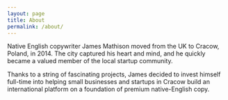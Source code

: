 ```yaml
---
layout: page
title: About
permalink: /about/
---
```


Native English copywriter James Mathison moved from the UK to Cracow, Poland, in 2014. The city captured his heart and mind, and he quickly became a valued member of the local startup community. 

Thanks to a string of fascinating projects, James decided to invest himself full-time into helping small businesses and startups in Cracow build an international platform on a foundation of premium native-English copy. 

